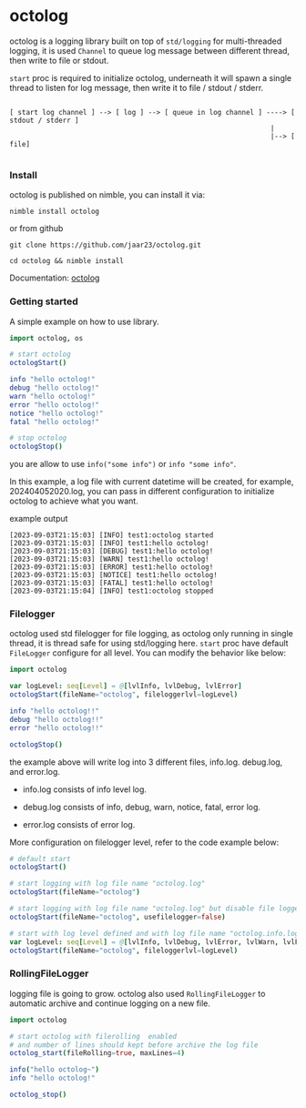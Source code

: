 # octolog

octolog is a logging library built on top of `std/logging` for multi-threaded logging, it is used `Channel` to queue log message between different thread, then write to file or stdout.

`start` proc is required to initialize octolog, underneath it will spawn a single thread to listen for log message, then write it to file / stdout / stderr.

```
                                     
[ start log channel ] --> [ log ] --> [ queue in log channel ] ----> [ stdout / stderr ]
                                                                |
                                                                |--> [ file]
 

```

### Install

octolog is published on nimble, you can install it via:

```shell
nimble install octolog
```

or from github

```shell
git clone https://github.com/jaar23/octolog.git

cd octolog && nimble install

```

Documentation: [octolog](https://jaar23.github.io/octolog/)

### Getting started

A simple example on how to use library.

``` nim
import octolog, os

# start octolog
octologStart()

info "hello octolog!"
debug "hello octolog!"
warn "hello octolog!"
error "hello octolog!"
notice "hello octolog!"
fatal "hello octolog!"

# stop octolog
octologStop()
```

you are allow to use `info("some info")` or `info "some info"`.

In this example, a log file with current datetime will be created, for example, 202404052020.log, you can pass in different configuration to initialize octolog to achieve what you want.

example output 
```text
[2023-09-03T21:15:03] [INFO] test1:octolog started
[2023-09-03T21:15:03] [INFO] test1:hello octolog!
[2023-09-03T21:15:03] [DEBUG] test1:hello octolog!
[2023-09-03T21:15:03] [WARN] test1:hello octolog!
[2023-09-03T21:15:03] [ERROR] test1:hello octolog!
[2023-09-03T21:15:03] [NOTICE] test1:hello octolog! 
[2023-09-03T21:15:03] [FATAL] test1:hello octolog!
[2023-09-03T21:15:04] [INFO] test1:octolog stopped    
```

### Filelogger

octolog used std filelogger for file logging, as octolog only running in single thread, it is thread safe for using std/logging here. `start` proc have default `FileLogger` configure for all level. You can modify the behavior like below:


```nim
import octolog

var logLevel: seq[Level] = @[lvlInfo, lvlDebug, lvlError]
octologStart(fileName="octolog", fileloggerlvl=logLevel)

info "hello octolog!!"
debug "hello octolog!!"
error "hello octolog!!"

octologStop()
```

the example above will write log into 3 different files, info.log. debug.log, and error.log.

- info.log consists of info level log.

- debug.log consists of info, debug, warn, notice, fatal, error log.

- error.log consists of error log.


More configuration on filelogger level, refer to the code example below:

```nim
# default start
octologStart()

# start logging with log file name "octolog.log"
octologStart(fileName="octolog")

# start logging with log file name "octolog.log" but disable file logger, it will not write log into file
octologStart(fileName="octolog", usefilelogger=false)

# start with log level defined and with log file name "octolog.info.log, octolog.xxx.log, ..."
var logLevel: seq[Level] = @[lvlInfo, lvlDebug, lvlError, lvlWarn, lvlFatal, lvlNotice]
octologStart(fileName="octolog", fileloggerlvl=logLevel)
```

### RollingFileLogger

logging file is going to grow. octolog also used `RollingFileLogger` to automatic archive and continue logging on a new file.

```nim
import octolog

# start octolog with filerolling  enabled 
# and number of lines should kept before archive the log file
octolog_start(fileRolling=true, maxLines=4)

info("hello octolog~")
info "hello octolog!"

octolog_stop()
```



